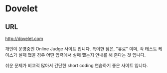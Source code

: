 # Dovelet

## URL

http://dovelet.com

개인이 운영중인 Online Judge 사이트 입니다. 특이한 점은, "유료" 이며, 각 테스트 케이스가 실패 했을 경우 어떤 입력에서 실패 했는지 안내를 해 준다는 것 입니다.

쉬운 문제가 비교적 많아서 간단한 short coding 연습하기 좋은 사이트 입니다.


